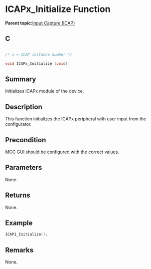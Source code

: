 # ICAPx\_Initialize Function

**Parent topic:**[Input Capture \(ICAP\)](GUID-E126A9DC-A2E6-405E-85E7-9FB676BDEBD2.md)

## C

```c

/* x = ICAP instance number */

void ICAPx_Initialize (void)
```

## Summary

Initializes ICAPx module of the device.

## Description

This function initializes the ICAPx peripheral with user input from the<br />configurator.

## Precondition

MCC GUI should be configured with the correct values.

## Parameters

None.

## Returns

None.

## Example

```c
ICAP1_Initialize();
```

## Remarks

None.

